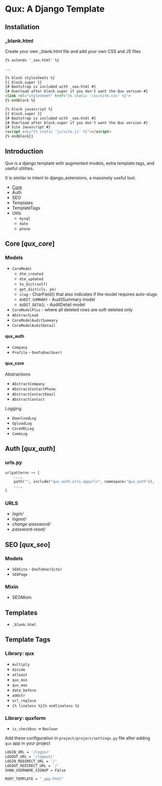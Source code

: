 # Qux: A Django Template

## Installation

### _blank.html

Create your own _blank.html file and add your own CSS and JS files

```html
{% extends '_seo.html' %}

...

{% block stylesheets %}
{{ block.super }}
{# Bootstrap is included with _seo.html #}
{# Overload after block.super if you don't want the Qux version #}
<link rel="stylesheet" href="{% static 'css/site.css' %}">
{% endblock %}

{% block javascript %}
{{ block.super }}
{# Bootstrap is included with _seo.html #}
{# Overload after block.super if you don't want the Qux version #}
{# Site Javascript #}
<script src="{% static 'js/site.js' %}"></script>
{% endblock}}
```

## Introduction

Qux is a django template with augmented models,
extra template tags, and useful utilities.

It is similar in intent to django_extensions, a massively useful tool.

- [Core](auth/README.md)
- Auth
- SEO
- Templates
- TemplateTags
- Utils
  - `mysql`
  - `date`
  - `phone`

## Core [_qux_core_]

### Models

- `CoreModel`
  - `dtm_created`
  - `dtm_updated`
  - `to_dict(self)`
  - `get_dict(cls, pk)`
  - `slug` - CharField() that also indicates if the model requires auto-slugs
  - `AUDIT_SUMMARY` - AuditSummary model
  - `AUDIT_DETAIL` - AuditDetail model
- `CoreModelPlus` - where all deleted rows are soft-deleted only
- `AbstractLead`
- `CoreModelAuditSummary`
- `CoreModelAuditDetail`

#### qux_auth

- `Company`
- `Profile` - `OneToOne(User)`

#### qux_core

Abstractions

- `AbstractCompany`
- `AbstractContactPhone`
- `AbstractContactEmail`
- `AbstractContact`

Logging

- `DownloadLog`
- `UploadLog`
- `CoreURLLog`
- `CommLog`

## Auth [_qux_auth_]

### urls.py

```python
urlpatterns += [
    ...,
    path("", include("qux.auth.urls.appurls", namespace="qux_auth")),
    ...,
]
```

### URLS

- _login/_
- _logout/_
- _change-password/_
- _password-reset/_

## SEO [_qux_seo_]

### Models

- `SEOSite` - `OneToOne(Site)`
- `SEOPage`

### Mixin

- SEOMixin

## Templates

- `_blank.html`

## Template Tags

### Library: qux

- `multiply`
- `divide`
- `atleast`
- `qux_min`
- `qux_max`
- `date_before`
- `addstr`
- `url_replace`
- `{% lineless %}{% endlineless %}`

### Library: quxform

- `is_checkbox` &rightarrow; `Boolean`

Add these configuration in `project/project/settings.py` file after adding `qux` app in your project
```sh
LOGIN_URL = '/login/'
LOGOUT_URL = '/logout/'
LOGIN_REDIRECT_URL = '/'
LOGOUT_REDIRECT_URL = '/'
SHOW_USERNAME_SIGNUP = False

ROOT_TEMPLATE = "_app.html"
```
